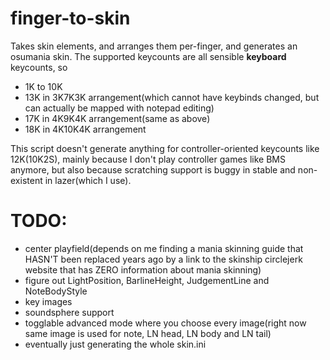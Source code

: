 # finger-to-skin
Takes skin elements, and arranges them per-finger, and generates an osumania skin.
The supported keycounts are all sensible **keyboard** keycounts, so
- 1K to 10K
- 13K in 3K7K3K arrangement(which cannot have keybinds changed, but can actually be mapped with notepad editing)
- 17K in 4K9K4K arrangement(same as above)
- 18K in 4K10K4K arrangement

This script doesn't generate anything for controller-oriented keycounts like 12K(10K2S), mainly because I don't play controller games like BMS anymore, but also because scratching support is buggy in stable and non-existent in lazer(which I use).

# TODO:
- center playfield(depends on me finding a mania skinning guide that HASN'T been replaced years ago by a link to the skinship circlejerk website that has ZERO information about mania skinning)
- figure out LightPosition, BarlineHeight, JudgementLine and NoteBodyStyle
- key images
- soundsphere support
- togglable advanced mode where you choose every image(right now same image is used for note, LN head, LN body and LN tail)
- eventually just generating the whole skin.ini
